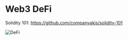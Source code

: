# Web3 DeFi

Solidity 101:
https://github.com/companyakis/solidity-101

![DeFi](https://github.com/companyakis/defi/assets/77589867/749420cc-0e81-4b95-8457-baf1c7359fe6)

